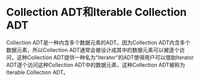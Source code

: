 # Collection ADT和Iterable Collection ADT

Collection ADT是一种内含多个数据元素的ADT。因为Collection ADT内含多个数据元素，所以Collection ADT通常会被设计成其中的数据元素可以被逐个访问，这种Collection ADT提供一种名为“Iterator”的ADT使得用户可以借助Iterator ADT逐个访问这种Collection ADT中的数据元素，这种Collection ADT被称为Iterable Collection ADT。
